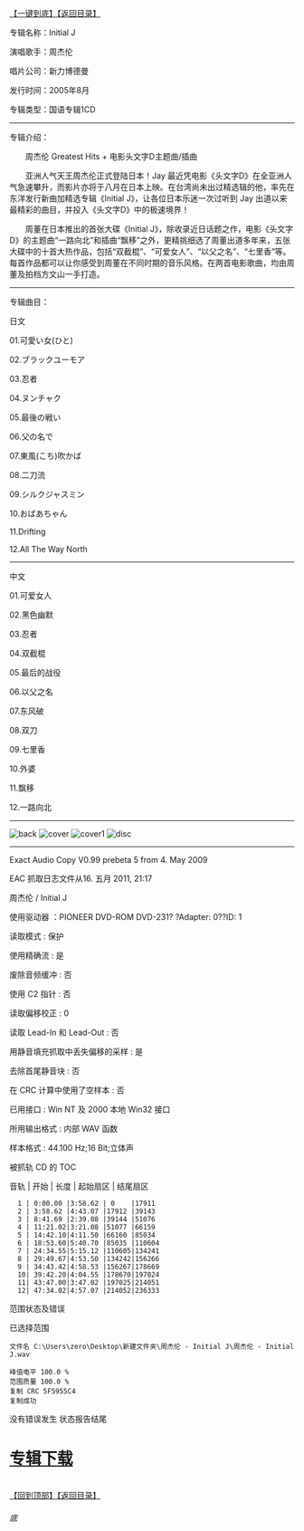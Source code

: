 [【一键到底】](#底)[【返回目录】](/README.md)

专辑名称：Initial J

演唱歌手：周杰伦

唱片公司：新力博德曼

发行时间：2005年8月

专辑类型：国语专辑1CD

------------
专辑介绍：

　　周杰伦 Greatest Hits + 电影头文字D主题曲/插曲

　　亚洲人气天王周杰伦正式登陆日本！Jay 最近凭电影《头文字D》在全亚洲人气急速攀升，而影片亦将于八月在日本上映。在台湾尚未出过精选辑的他，率先在东洋发行新曲加精选专辑《Initial J》，让各位日本乐迷一次过听到 Jay 出道以来最精彩的曲目，并投入《头文字D》中的极速境界！

　　周董在日本推出的首张大碟《Initial J》，除收录近日话题之作，电影《头文字D》的主题曲“一路向北”和插曲“飘移”之外，更精挑细选了周董出道多年来，五张大碟中的十首大热作品，包括“双截棍”、“可爱女人”、“以父之名”、“七里香”等。每首作品都可以让你感受到周董在不同时期的音乐风格。在两首电影歌曲，均由周董及拍档方文山一手打造。
 
 ------------
专辑曲目：

日文

01.可愛い女(ひと)

02.ブラックユーモア

03.忍者

04.ヌンチャク

05.最後の戦い

06.父の名で

07.東風(こち)吹かば

08.二刀流

09.シルクジャスミン

10.おばあちゃん

11.Drifting

12.All The Way North

------------
中文

01.可爱女人

02.黑色幽默

03.忍者

04.双截棍

05.最后的战役

06.以父之名

07.东风破

08.双刀

09.七里香

10.外婆

11.飘移

12.一路向北

------------
![back](https://image.acg.lol/file/2025/10/04/back5c549c4b0c215550.jpg)
![cover](https://image.acg.lol/file/2025/10/04/covera184ee5cf0677814.jpg)
![cover1](https://image.acg.lol/file/2025/10/04/cover1.jpg)
![disc](https://image.acg.lol/file/2025/10/04/disce57e62ee4d9ba605.jpg)

------------
Exact Audio Copy V0.99 prebeta 5 from 4. May 2009

EAC 抓取日志文件从16. 五月 2011, 21:17

周杰伦 / Initial J

使用驱动器 ：PIONEER DVD-ROM DVD-231? ?Adapter: 0??ID: 1

读取模式     : 保护

使用精确流   : 是

废除音频缓冲 : 否

使用 C2 指针 : 否

读取偏移校正                   : 0

读取 Lead-In 和 Lead-Out       : 否

用静音填充抓取中丢失偏移的采样 : 是

去除首尾静音块                 : 否

在 CRC 计算中使用了空样本      : 否

已用接口                       : Win NT 及 2000 本地 Win32 接口

所用输出格式 : 内部 WAV 函数

样本格式     : 44.100 Hz;16 Bit;立体声

被抓轨 CD 的 TOC


音轨 |  开始  |  长度  | 起始扇区 | 结尾扇区 

      1 | 0:00.00 |3:58.62 | 0    |17911
      2 | 3:58.62 |4:43.07 |17912 |39143
      3 | 8:41.69 |2:39.08 |39144 |51076
      4 | 11:21.02|3:21.08 |51077 |66159
      5 | 14:42.10|4:11.50 |66160 |85034
      6 | 18:53.60|5:40.70 |85035 |110604
      7 | 24:34.55|5:15.12 |110605|134241
      8 | 29:49.67|4:53.50 |134242|156266
      9 | 34:43.42|4:58.53 |156267|178669
      10| 39:42.20|4:04.55 |178670|197024
      11| 43:47.00|3:47.02 |197025|214051
      12| 47:34.02|4:57.07 |214052|236333

范围状态及错误

已选择范围

    文件名 C:\Users\zero\Desktop\新建文件夹\周杰伦 - Initial J\周杰伦 - Initial J.wav

    峰值电平 100.0 %
    范围质量 100.0 %
    复制 CRC 5F5955C4
    复制成功

没有错误发生
状态报告结尾

# [专辑下载](https://url53.ctfile.com/f/25713053-8445352193-afd384?p=1024)
<br>[【回到顶部】](#readme)[【返回目录】](/README.md)
###### 底


